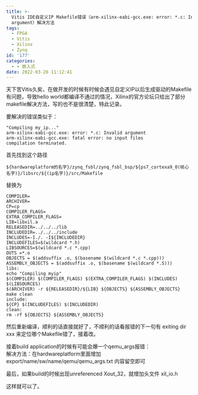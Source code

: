 ```yaml
---
title: >-
  Vitis IDE自定义IP Makefile错误（arm-xilinx-eabi-gcc.exe: error: *.c: Invalid
  argument）解决方法
tags:
  - FPGA
  - Vitis
  - Xilinx
  - Zynq
id: '177'
categories:
  - - 嵌入式
date: 2022-03-26 11:12:41
---
```


天下苦Vitis久矣，在做开发的时候有时候会遇见自定义IP以后生成驱动的Makefile有问题，导致hello world都编译不通过的情况，Xilinx的官方论坛只给出了部分makefile解决方法，写的也不是很清楚，特此记录。

要解决的错误类似于：

```
"Compiling my_ip..."
arm-xilinx-eabi-gcc.exe: error: *.c: Invalid argument
arm-xilinx-eabi-gcc.exe: fatal error: no input files
compilation terminated.
```

首先找到这个路径

```
${hardwareplatform的名字}/zynq_fsbl/zynq_fsbl_bsp/${ps7_cortexa9_0(核心名字)}/libsrc/${(ip名字)}/src/Makefile 
```

替换为

```
COMPILER=
ARCHIVER=
CP=cp
COMPILER_FLAGS=
EXTRA_COMPILER_FLAGS=
LIB=libxil.a
RELEASEDIR=../../../lib
INCLUDEDIR=../../../include
INCLUDES=-I./. -I${INCLUDEDIR}
INCLUDEFILES=$(wildcard *.h)
LIBSOURCES=$(wildcard *.c *.cpp)
OUTS =*.o
OBJECTS = $(addsuffix .o, $(basename $(wildcard *.c *.cpp)))
ASSEMBLY_OBJECTS = $(addsuffix .o, $(basename $(wildcard *.S)))
libs:
echo "Compiling myip"
$(COMPILER) $(COMPILER_FLAGS) $(EXTRA_COMPILER_FLAGS) $(INCLUDES) $(LIBSOURCES)
$(ARCHIVER) -r ${RELEASEDIR}/${LIB} ${OBJECTS} ${ASSEMBLY_OBJECTS}
make clean
include:
${CP} $(INCLUDEFILES) $(INCLUDEDIR)
clean:
rm -rf ${OBJECTS} ${ASSEMBLY_OBJECTS}
```

然后重新编译，顺利的话直接就好了，不顺利的话看报错的下一句有 exiting dir xxx 来定位哪个Makefile错了，接着改。

接着build application的时候有可能会爆一个qemu\_args报错：  
解决方法：在hardwareplatform里面增加export/name/sw/name/qemu/qemu\_args.txt 内容留空即可

最后，如果build的时候出现unreferenced Xout\_32，就增加头文件 xil\_io.h

这样就可以了。